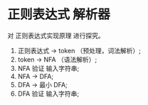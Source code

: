 # 正则表达式 解析器

对 正则表达式实现原理 进行探究。

1. 正则表达式 -> token （预处理，词法解析）;
2. token -> NFA （语法解析）;
3. NFA 验证 输入字符串;
4. NFA -> DFA;
5. DFA -> 最小 DFA;
6. DFA 验证 输入字符串;
